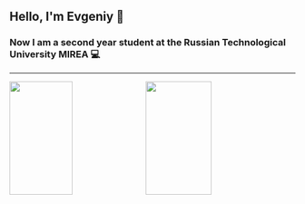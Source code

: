 ## Hello, I'm Evgeniy :wave:
### Now I am a second year student at the Russian Technological University MIREA :computer:
----

<a href="https://github.com/anuraghazra/github-readme-stats">
  <img height=200 width=47% align="left" src="https://github-readme-stats.vercel.app/api?username=shach1&rank_icon=github&show_icons=true" />
</a>
<a href="https://github.com/anuraghazra/convoychat">
  <img height=200 width=48% align="left" src="https://github-readme-stats.vercel.app/api/top-langs?username=shach1&layout=compact&langs_count=8&card_width=320" />
</a>
